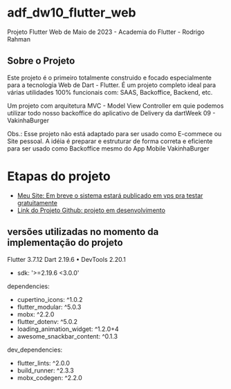 # adf_dw10_flutter_web

Projeto Flutter Web de Maio de 2023 - Academia do Flutter - Rodrigo Rahman

## Sobre o Projeto

Este projeto é o primeiro totalmente construido e focado especialmente para a tecnologia Web de Dart - Flutter.
É um projeto completo ideal para várias utilidades 100% funcionais com: SAAS, Backoffice, Backend, etc.

Um projeto com arquitetura MVC - Model View Controller em quie podemos utilizar todo nosso backoffice do aplicativo de Delivery da dartWeek 09 - VakinhaBurger

Obs.: Esse projeto não está adaptado para ser usado como E-commece ou Site pessoal. A idéia é preparar e estruturar de forma correta e eficiente para ser usado como Backoffice mesmo do App Mobile VakinhaBurger

# Etapas do projeto

- [Meu Site: Em breve o sistema estará publicado em vps pra testar gratuitamente](https://www.elcicomp.com)
- [Link do Projeto Github: projeto em desenvolvimento](https://github.com/ElcioLS/adf_dw10_flutter_web)

## versões utilizadas no momento da implementação do projeto


Flutter 3.7.12 
Dart 2.19.6 • DevTools 2.20.1
  
- sdk: '>=2.19.6 <3.0.0'

dependencies:
- cupertino_icons: ^1.0.2
- flutter_modular: ^5.0.3
- mobx: ^2.2.0
- flutter_dotenv: ^5.0.2
- loading_animation_widget: ^1.2.0+4
- awesome_snackbar_content: ^0.1.3


dev_dependencies:
- flutter_lints: ^2.0.0
- build_runner: ^2.3.3
- mobx_codegen: ^2.2.0
